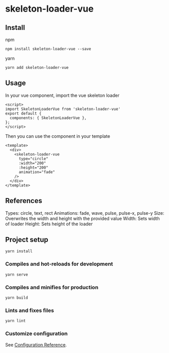 # skeleton-loader-vue

## Install

npm

```shell
npm install skeleton-loader-vue --save
```

yarn

```shell
yarn add skeleton-loader-vue
```

## Usage

In your vue component, import the vue skeleton loader

```vue
<script>
import SkeletonLoaderVue from 'skeleton-loader-vue'
export default {
  components: { SkeletonLoaderVue },
};
</script>
```

Then you can use the component in your template

```vue
<template>
  <div>
    <skeleton-loader-vue
      type="circle"
      :width="200"
      :height="200"
      animation="fade"
    />
  </div>
</template>
```

## References

Types: circle, text, rect
Animations: fade, wave, pulse, pulse-x, pulse-y
Size: Overwrites the width and height with the provided value
Width: Sets width of loader
Height: Sets height of the loader

## Project setup

```shell
yarn install
```

### Compiles and hot-reloads for development

```shell
yarn serve
```

### Compiles and minifies for production

```shell
yarn build
```

### Lints and fixes files

```shell
yarn lint
```

### Customize configuration

See [Configuration Reference](https://cli.vuejs.org/config/).
